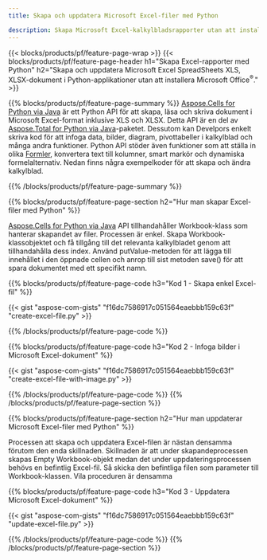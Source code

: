 ```yaml
---
title: Skapa och uppdatera Microsoft Excel-filer med Python 

description: Skapa Microsoft Excel-kalkylbladsrapporter utan att installera Microsoft Office 
---
```


{{< blocks/products/pf/feature-page-wrap >}}
{{< blocks/products/pf/feature-page-header h1="Skapa Excel-rapporter med Python" h2="Skapa och uppdatera Microsoft Excel SpreadSheets XLS, XLSX-dokument i Python-applikationer utan att installera Microsoft Office<sup>&reg;</sup>." >}}

{{% blocks/products/pf/feature-page-summary %}}
[Aspose.Cells for Python via Java](https://products.aspose.com/cells/python-java/) är ett Python API för att skapa, läsa och skriva dokument i Microsoft Excel-format inklusive XLS och XLSX. Detta API är en del av [Aspose.Total for Python via Java](https://products.aspose.com/total/python-java/)-paketet. Dessutom kan Develpors enkelt skriva kod för att infoga data, bilder, diagram, pivottabeller i kalkylblad och många andra funktioner. Python API stöder även funktioner som att ställa in olika [Formler](https://docs.aspose.com/cells/python-java/supported-formula-functions/), konvertera text till kolumner, smart markör och dynamiska formelalternativ. Nedan finns några exempelkoder för att skapa och ändra kalkylblad.

{{% /blocks/products/pf/feature-page-summary  %}}

{{% blocks/products/pf/feature-page-section  h2="Hur man skapar Excel-filer med Python" %}}

[Aspose.Cells for Python via Java](https://products.aspose.com/cells/python-java/) API tillhandahåller Workbook-klass som hanterar skapandet av filer. Processen är enkel. Skapa Workbook-klassobjektet och få tillgång till det relevanta kalkylbladet genom att tillhandahålla dess index. Använd putValue-metoden för att lägga till innehållet i den öppnade cellen och anrop till sist metoden save() för att spara dokumentet med ett specifikt namn.

{{% blocks/products/pf/feature-page-code h3="Kod 1 - Skapa enkel Excel-fil" %}}

{{< gist "aspose-com-gists" "f16dc7586917c051564eaebbb159c63f" "create-excel-file.py" >}}

{{% /blocks/products/pf/feature-page-code  %}}

{{% blocks/products/pf/feature-page-code h3="Kod 2 - Infoga bilder i Microsoft Excel-dokument" %}}

{{< gist "aspose-com-gists" "f16dc7586917c051564eaebbb159c63f" "create-excel-file-with-image.py" >}}

{{% /blocks/products/pf/feature-page-code  %}}
{{% /blocks/products/pf/feature-page-section %}}

{{% blocks/products/pf/feature-page-section  h2="Hur man uppdaterar Microsoft Excel-filer med Python" %}}

Processen att skapa och uppdatera Excel-filen är nästan densamma förutom den enda skillnaden. Skillnaden är att under skapandeprocessen skapas Empty Workbook-objekt medan det under uppdateringsprocessen behövs en befintlig Excel-fil. Så skicka den befintliga filen som parameter till Workbook-klassen. Vila proceduren är densamma

{{% blocks/products/pf/feature-page-code h3="Kod 3 - Uppdatera Microsoft Excel-dokument" %}}

{{< gist "aspose-com-gists" "f16dc7586917c051564eaebbb159c63f" "update-excel-file.py" >}}

{{% /blocks/products/pf/feature-page-code  %}}
{{% /blocks/products/pf/feature-page-section %}}